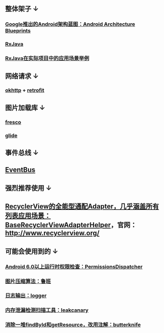 ## 整体架子 ↓

### [Google推出的Android架构蓝图：Android Architecture Blueprints ](https://github.com/googlesamples/android-architecture)

### [RxJava](https://github.com/ReactiveX/RxJava)

### [RxJava在实际项目中的应用场景举例](http://note.youdao.com/)

## 网络请求 ↓

### [okhttp](https://github.com/square/okhttp) + [retrofit](https://github.com/square/retrofit)

## 图片加载库 ↓

### [fresco](https://github.com/facebook/fresco) 

### [glide](https://github.com/bumptech/glide)

## 事件总线 ↓

## [EventBus](https://github.com/greenrobot/EventBus)

## 强烈推荐使用 ↓

## [RecyclerView的全能型通配Adapter，几乎涵盖所有列表应用场景：BaseRecyclerViewAdapterHelper](https://github.com/CymChad/BaseRecyclerViewAdapterHelper)，官网：http://www.recyclerview.org/

## 可能会使用到的 ↓

### [Android 6.0以上运行时权限检查：PermissionsDispatcher](https://github.com/permissions-dispatcher/PermissionsDispatcher)

### [图片压缩算法：鲁班](https://github.com/Curzibn/Luban)

### [日志输出：logger](https://github.com/orhanobut/logger)

### [内存泄漏检测扫描工具：leakcanary](http://note.youdao.com/)

### [消除一堆findById和getResource，改用注解：butterknife](https://github.com/JakeWharton/butterknife)